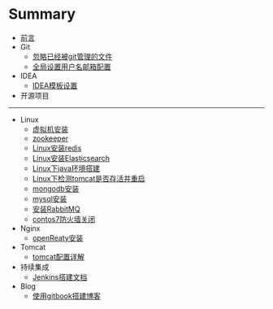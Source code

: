 # Summary

* [前言](README.md)
* Git
    * [忽略已经被git管理的文件](./source/Git/忽略已经被git管理的文件.md)
    * [全局设置用户名邮箱配置](./source/Git/全局设置用户名邮箱配置.md)
* IDEA
    * [IDEA模板设置](./source/IDEA/IDEA模板设置.md)
* 开源项目

-----
* Linux
    * [虚拟机安装](./source/Linux/虚拟机安装.md)
    * [zookeeper](./source/Linux/zookeeper.md)
    * [Linux安装redis](./source/Linux/Linux安装redis.md)
    * [Linux安装Elasticsearch](./source/Linux/Linux安装Elasticsearch.md)
    * [Linux下java环境搭建](./source/Linux/Linux下java环境搭建.md)
    * [Linux下检测tomcat是否存活并重启](./source/Linux/Linux下检测tomcat是否存活并重启.md)
    * [mongodb安装](./source/Linux/mongodb安装.md)
    * [mysql安装](./source/Linux/mysql安装.md)
    * [安装RabbitMQ](./source/Linux/安装RabbitMQ.md)
    * [contos7防火墙关闭](./source/Linux/contos7防火墙关闭.md)
* Nginx
    * [openReaty安装](./source/Nginx/openReaty安装.md)
* Tomcat
    * [tomcat配置详解](./source/Tomcat/tomcat配置详解.md)
* 持续集成
    * [Jenkins搭建文档](./source/持续集成/Jenkins搭建文档.md)
* Blog
    * [使用gitbook搭建博客](./source/Blog/使用gitbook搭建博客.md)

